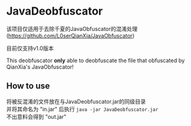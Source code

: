 # JavaDeobfuscator
该项目仅适用于去除千夏的JavaObfuscator的混淆处理  
(https://github.com/L0serQianXia/JavaObfuscator)

目前仅支持v1.0版本

This deobfuscator **only** able to deobfuscate the file that obfuscated by QianXia's JavaObfuscator!

## How to use
将被反混淆的文件放在与JavaDeobfuscator.jar的同级目录  
并将其命名为
"in.jar"
后执行
```java -jar JavaDeobfuscator.jar```  
不出意料会得到
"out.jar"